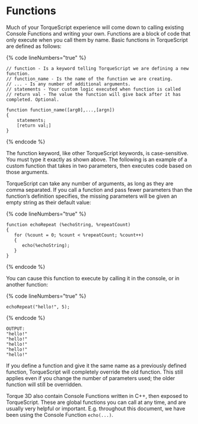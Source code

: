 # Functions

Much of your TorqueScript experience will come down to calling existing Console Functions and writing your own. Functions are a block of code that only execute when you call them by name. Basic functions in TorqueScript are defined as follows:

{% code lineNumbers="true" %}
```clike
// function - Is a keyword telling TorqueScript we are defining a new function.
// function_name - Is the name of the function we are creating.
// ... - Is any number of additional arguments.
// statements - Your custom logic executed when function is called
// return val - The value the function will give back after it has completed. Optional.

function function_name([arg0],...,[argn])
{
    statements;
    [return val;]
}
```
{% endcode %}

The function keyword, like other TorqueScript keywords, is case-sensitive. You must type it exactly as shown above. The following is an example of a custom function that takes in two parameters, then executes code based on those arguments.

TorqueScript can take any number of arguments, as long as they are comma separated. If you call a function and pass fewer parameters than the function’s definition specifies, the missing parameters will be given an empty string as their default value:

{% code lineNumbers="true" %}
```clike
function echoRepeat (%echoString, %repeatCount)
{
   for (%count = 0; %count < %repeatCount; %count++)
   {
      echo(%echoString);
   }
}
```
{% endcode %}

You can cause this function to execute by calling it in the console, or in another function:

{% code lineNumbers="true" %}
```clike
echoRepeat("hello!", 5);
```
{% endcode %}

```
OUTPUT:
"hello!"
"hello!"
"hello!"
"hello!"
"hello!"
```

If you define a function and give it the same name as a previously defined function, TorqueScript will completely override the old function. This still applies even if you change the number of parameters used; the older function will still be overridden.

Torque 3D also contain Console Functions written in C++, then exposed to TorqueScript. These are global functions you can call at any time, and are usually very helpful or important. E.g. throughout this document, we have been using the Console Function `echo(...)`.
